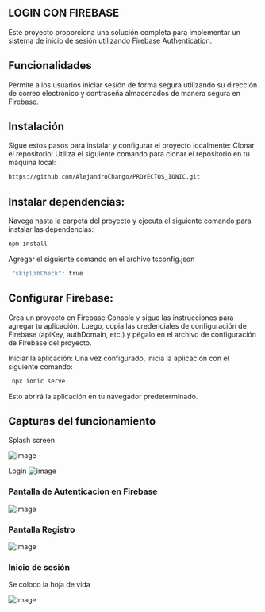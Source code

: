 ## LOGIN CON FIREBASE
Este proyecto proporciona una solución completa para implementar un sistema de inicio de sesión  utilizando Firebase Authentication.

## Funcionalidades
 Permite a los usuarios iniciar sesión de forma segura utilizando su dirección de correo electrónico y contraseña almacenados de manera segura en Firebase.

## Instalación
Sigue estos pasos para instalar y configurar el proyecto localmente:
Clonar el repositorio: Utiliza el siguiente comando para clonar el repositorio en tu máquina local:

```bash
https://github.com/AlejandroChango/PROYECTOS_IONIC.git
```
## Instalar dependencias:
Navega hasta la carpeta del proyecto y ejecuta el siguiente comando para instalar las dependencias:

```bash
npm install
```
Agregar el siguiente comando en el archivo tsconfig.json
```bash
 "skipLibCheck": true
```
## Configurar Firebase:
Crea un proyecto en Firebase Console y sigue las instrucciones para agregar tu aplicación. Luego, copia las credenciales de configuración de Firebase (apiKey, authDomain, etc.) y pégalo en el archivo de configuración de Firebase del proyecto.

Iniciar la aplicación: Una vez configurado, inicia la aplicación con el siguiente comando:

``` bash
 npx ionic serve
```
Esto abrirá la aplicación en tu navegador predeterminado.

## Capturas del funcionamiento

Splash screen 

![image](https://github.com/AlejandroChango/PROYECTOS_IONIC/assets/23177104/f5372565-70b8-4b4a-b3a7-d956fe130f85)

Login
![image](https://github.com/AlejandroChango/PROYECTOS_IONIC/assets/23177104/68b51b17-8857-4ac5-9f10-e47459422bdf)


### Pantalla de Autenticacion en Firebase 

![image](https://github.com/AlejandroChango/PROYECTOS_IONIC/assets/23177104/0e74efb3-884d-4b84-bb47-242a7d021bf6)

### Pantalla Registro

![image](https://github.com/AlejandroChango/PROYECTOS_IONIC/assets/23177104/8cc3bf47-6ba8-4434-b92b-4f655048330d)


### Inicio de sesión
Se coloco la hoja de vida

![image](https://github.com/AlejandroChango/PROYECTOS_IONIC/assets/23177104/d891ed42-1077-45be-9766-f0f8a78cc8fe)

